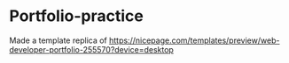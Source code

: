 # Portfolio-practice

Made a template replica of https://nicepage.com/templates/preview/web-developer-portfolio-255570?device=desktop
